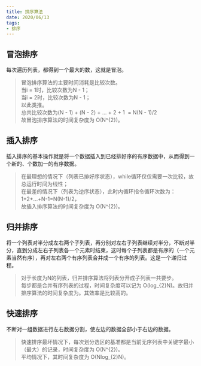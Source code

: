 ```yaml
---
title: 排序算法
date: 2020/06/13
tags:
- 排序
---
```


## 冒泡排序
每次遍历列表，都得到一个最大的数，这就是冒泡。
> 冒泡排序算法的主要时间消耗是比较次数。  
> 当i = 1时，比较次数为N - 1；  
> 当i = 2时，比较次数为N - 1；  
> 以此类推。  
> 总共比较次数为(N - 1) + (N - 2) + ... + 2 + 1  = N(N - 1)/2  
> 故冒泡排序算法的时间复杂度为 O(N^{2})。

## 插入排序
插入排序的基本操作就是将一个数据插入到已经排好序的有序数据中，从而得到一个新的、个数加一的有序数据。
>​ 在最理想的情况下（列表已排好序状态），while循环仅仅需要一次比较，故总运行时间为线性；  
> 在最差的情况下（列表为逆序状态），此时内循环指令循环次数为：1+2+...+N-1=N(N-1)/2，  
> 故插入排序算法的时间复杂度为 O(N^{2})。

## 归并排序
将一个列表对半分成左右两个子列表，再分别对左右子列表继续对半分，不断对半分，直到分成左右子列表各一个元素时结束，这时每个子列表都是有序的（一个元素当然有序），再对左右两个有序列表合并成一个有序的列表。这是一个递归过程。
> ​对于长度为N的列表，归并排序算法将列表分开成子列表一共要步。  
> 每步都是合并有序列表的过程，时间复杂度可以记为 O(log_{2}N)。故归并排序算法的时间复杂度为。其效率是比较高的。

## 快速排序
不断对一组数据进行左右数据分割，使左边的数据全部小于右边的数据。
> ​快速排序最坏情况下，每次划分选区的基准都是当前无序列表中关键字最小（最大）的记录，时间复杂度为 O(N^{2})。  
> 平均情况下，其时间复杂度为 O(Nlog_{2}N)。

​